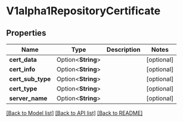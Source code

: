 # V1alpha1RepositoryCertificate

## Properties

Name | Type | Description | Notes
------------ | ------------- | ------------- | -------------
**cert_data** | Option<**String**> |  | [optional]
**cert_info** | Option<**String**> |  | [optional]
**cert_sub_type** | Option<**String**> |  | [optional]
**cert_type** | Option<**String**> |  | [optional]
**server_name** | Option<**String**> |  | [optional]

[[Back to Model list]](../README.md#documentation-for-models) [[Back to API list]](../README.md#documentation-for-api-endpoints) [[Back to README]](../README.md)


